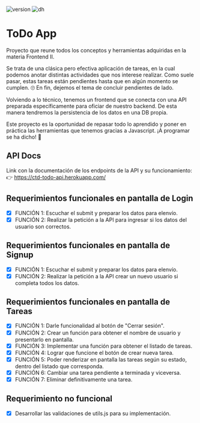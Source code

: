 ![version](https://img.shields.io/badge/Version-04.2022-green)
![dh](https://img.shields.io/badge/Materia-Frontend%20II-blue)

# ToDo App

Proyecto que reune todos los conceptos y herramientas adquiridas en la materia Frontend II.

Se trata de una clásica pero efectiva aplicación de tareas, en la cual podemos anotar distintas actividades que nos interese realizar. Como suele pasar, estas tareas están pendientes hasta que en algún momento se cumplen. 🙄 En fin, dejemos el tema de concluir pendientes de lado.

Volviendo a lo técnico, tenemos un frontend que se conecta con una API preparada específicamente para oficiar de nuestro backend. De esta manera tendremos la persistencia de los datos en una DB propia.

Este proyecto es la oportunidad de repasar todo lo aprendido y poner en práctica las herramientas que tenemos gracias a Javascript. ¡A programar se ha dicho! 🚀

## API Docs

Link con la documentación de los endpoints de la API y su funcionamiento:
👉 https://ctd-todo-api.herokuapp.com/

## Requerimientos funcionales en pantalla de Login

- [x] FUNCIÓN 1: Escuchar el submit y preparar los datos para elenvío.
- [x] FUNCIÓN 2: Realizar la petición a la API para ingresar si los datos del usuario son correctos.

## Requerimientos funcionales en pantalla de Signup

- [x] FUNCIÓN 1: Escuchar el submit y preparar los datos para elenvío.
- [x] FUNCIÓN 2: Realizar la petición a la API crear un nuevo usuario si completa todos los datos.

## Requerimientos funcionales en pantalla de Tareas

- [x] FUNCIÓN 1: Darle funcionalidad al botón de "Cerrar sesión".
- [x] FUNCIÓN 2: Crear un función para obtener el nombre de usuario y presentarlo en pantalla.
- [x] FUNCIÓN 3: Implementar una función para obtener el listado de tareas.
- [x] FUNCIÓN 4: Lograr que funcione el botón de crear nueva tarea.
- [x] FUNCIÓN 5: Poder renderizar en pantalla las tareas según su estado, dentro del listado que corresponda.
- [x] FUNCIÓN 6: Cambiar una tarea pendiente a terminada y viceversa.
- [x] FUNCIÓN 7: Eliminar definitivamente una tarea.

## Requerimiento no funcional

- [x] Desarrollar las validaciones de utils.js para su implementación.
